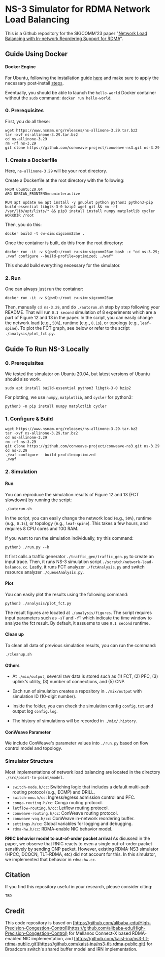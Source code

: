 # NS-3 Simulator for RDMA Network Load Balancing

This is a Github repository for the SIGCOMM'23 paper "[Network Load Balancing with In-network Reordering Support for RDMA](https://doi.org/10.1145/3603269.3604849)".

## Guide Using Docker

#### Docker Engine
For Ubuntu, following the installation guide [here](https://docs.docker.com/engine/install/ubuntu/) and make sure to apply the necessary post-install [steps](https://docs.docker.com/engine/install/linux-postinstall/).

Eventually, you should be able to launch the `hello-world` Docker container without the `sudo` command: `docker run hello-world`.

### 0. Prerequisites
First, you do all these:

```shell
wget https://www.nsnam.org/releases/ns-allinone-3.29.tar.bz2
tar -xvf ns-allinone-3.29.tar.bz2
cd ns-allinone-3.29
rm -rf ns-3.29
git clone https://github.com/conweave-project/conweave-ns3.git ns-3.29
```

### 1. Create a Dockerfile
Here, `ns-allinone-3.29` will be your root directory.

Create a Dockerfile at the root directory with the following:
```shell
FROM ubuntu:20.04
ARG DEBIAN_FRONTEND=noninteractive

RUN apt update && apt install -y gnuplot python python3 python3-pip build-essential libgtk-3-0 bzip2 wget git && rm -rf /var/lib/apt/lists/* && pip3 install install numpy matplotlib cycler
WORKDIR /root
```

Then, you do this: 
```shell
docker build -t cw-sim:sigcomm23ae .
```

Once the container is built, do this from the root directory:
```shell
docker run -it -v $(pwd):/root cw-sim:sigcomm23ae bash -c "cd ns-3.29; ./waf configure --build-profile=optimized; ./waf"
```

This should build everything necessary for the simulator.

### 2. Run
One can always just run the container: 
```shell
docker run -it -v $(pwd):/root cw-sim:sigcomm23ae
```

Then, manually `cd ns-3.29`, and do `./autorun.sh` step by step following your README.
That will run `0.1 second` simulation of 8 experiments which are a part of Figure 12 and 13 in the paper.
In the script, you can easily change the network load (e.g., `50%`), runtime (e.g., `0.1s`), or topology (e.g., `leaf-spine`).
To plot the FCT graph, see below or refer to the script `./analysis/plot_fct.py`.



## Guide To Run NS-3 Locally
### 0. Prerequisites
We tested the simulator on Ubuntu 20.04, but latest versions of Ubuntu should also work.
```shell
sudo apt install build-essential python3 libgtk-3-0 bzip2
```
For plotting, we use `numpy`, `matplotlib`, and `cycler` for python3:
```shell
python3 -m pip install numpy matplotlib cycler
```


### 1. Configure & Build
```shell
wget https://www.nsnam.org/releases/ns-allinone-3.29.tar.bz2
tar -xvf ns-allinone-3.29.tar.bz2
cd ns-allinone-3.29
rm -rf ns-3.29
git clone https://github.com/conweave-project/conweave-ns3.git ns-3.29
cd ns-3.29
./waf configure --build-profile=optimized
./waf
```


### 2. Simulation
#### Run
You can reproduce the simulation results of Figure 12 and 13 (FCT slowdown) by running the script:
```shell
./autorun.sh
```

In the script, you can easily change the network load (e.g., `50%`), runtime (e.g., `0.1s`), or topology (e.g., `leaf-spine`).
This takes a few hours, and requires 8 CPU cores and 10G RAM.


If you want to run the simulation individually, try this command:
```shell
python3 ./run.py --h
```

It first calls a traffic generator `./traffic_gen/traffic_gen.py` to create an input trace.
Then, it runs NS-3 simulation script `./scratch/network-load-balance.cc`. 
Lastly, it runs FCT analyzer `./fctAnalysis.py` and switch resource analyzer `./queueAnalysis.py`. 


#### Plot
You can easily plot the results using the following command:
```shell
python3 ./analysis/plot_fct.py
```

The result figures are located at `./analysis/figures`. 
The script requires input parameters such as `-sT` and `-fT` which indicate the time window to analyze the fct result. 
By default, it assuems to use `0.1 second` runtime. 

#### Clean up
To clean all data of previous simulation results, you can run the command:
```shell
./cleanup.sh
```

#### Others
* At `./mix/output`, several raw data is stored such as (1) FCT, (2) PFC, (3) uplink's utility, (3) number of connections, and (5) CNP.

* Each run of simulation creates a repository in `./mix/output` with simulation ID (10-digit number).

* Inside the folder, you can check the simulation config `config.txt` and output log `config.log`. 

* The history of simulations will be recorded in `./mix/.history`. 


#### ConWeave Parameter
We include ConWeave's parameter values into `./run.py` based on flow control model and topology.  


### Simulator Structure

Most implementations of network load balancing are located in the directory `./src/point-to-point/model`.

* `switch-node.h/cc`: Switching logic that includes a default multi-path routing protocol (e.g., ECMP) and DRILL.
* `switch-mmu.h/cc`: Ingress/egress admission control and PFC.
* `conga-routing.h/cc`: Conga routing protocol.
* `letflow-routing.h/cc`: Letflow routing protocol.
* `conweave-routing.h/cc`: ConWeave routing protocol.
* `conweave-voq.h/cc`: ConWeave in-network reordering buffer.
* `settings.h/cc`: Global variables for logging and debugging.
* `rdma-hw.h/cc`: RDMA-enable NIC behavior model.

<b> RNIC behavior model to out-of-order packet arrival </b>
As disussed in the paper, we observe that RNIC reacts to even a single out-of-order packet sensitively by sending CNP packet.
However, existing RDMA-NS3 simulator (HPCC, DCQCN, TLT-RDMA, etc) did not account for this.
In this simulator, we implemented that behavior in `rdma-hw.cc`.


## Citation
If you find this repository useful in your research, please consider citing:
```shell
TBD
```

## Credit
This code repository is based on [https://github.com/alibaba-edu/High-Precision-Congestion-Control](https://github.com/alibaba-edu/High-Precision-Congestion-Control) for Mellanox Connect-X based RDMA-enabled NIC implementation, and [https://github.com/kaist-ina/ns3-tlt-rdma-public.git](https://github.com/kaist-ina/ns3-tlt-rdma-public.git) for Broadcom switch's shared buffer model and IRN implementation.



<!-- 
## NS-3 Simulator Structure

## Dependencies

### Ubuntu20.04 LTS on Docker
'''
docker run --name llvm_u2004 -dt ubuntu:20.04
docker ps
docker run --rm -it ubuntu:20.04 /bin/bash
docker exec -it ubuntu_20.04 /bin/bash 

adduser {username}
usermod -aG sudo {username}
apt update; apt upgrade
apt install sudo

su {username}
sudo groupadd docker
sudo gpasswd -a $USER docker

sudo apt update && sudo apt upgrade
sudo apt-get install git gcc g++ python python3 python-dev mercurial python-setuptools autoconf cvs bzr unrar cmake gdb valgrind uncrustify tcpdump automake -y
apt-get install python3-pip


sudo apt install openssh-server
sudo systemctl enable ssh
sudo systemctl start ssh (it not working, try service ssh start)
'''


### Python3
'''
python3 -m pip install numpy plotly==5.10.0 pandas
python3 -m pip install -U kaleido
''' -->
